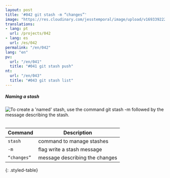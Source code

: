 ```yaml
---
layout: post
title: '#042 git stash -m “changes”'
image: "https://res.cloudinary.com/jesstemporal/image/upload/v1693392223/gitfichas/en/042/thumbnail_yzjbbg.jpg"
translations:
- lang: pt
  url: /projects/042
- lang: es
  url: /es/042
permalink: "/en/042"
lang: "en"
pv:
  url: "/en/041"
  title: "#041 git stash push"
nt:
  url: "/en/043"
  title: "#043 git stash list"
---
```

##### Naming a stash

<img alt="To create a 'named' stash, use the command git stash -m followed by the message describing the stash." src="https://res.cloudinary.com/jesstemporal/image/upload/v1693392223/gitfichas/en/042/full_nafacu.jpg"><br><br>

| Command | Description |
|---------|-------------|
| `stash` | command to manage stashes |
| `-m` | flag write a stash message |
| `“changes”` | message describing the changes |
{: .styled-table}

<!--
<br>

Read more about this command in the following blog post:

<a href="FILL">
  <strong>FILL</strong>
</a>
-->
